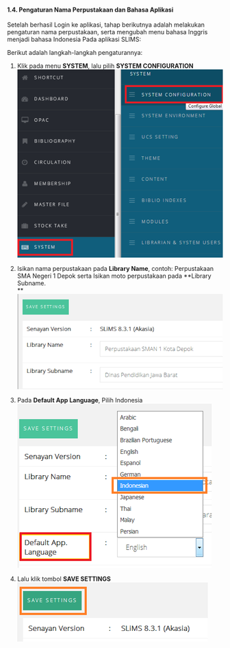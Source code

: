 #### 1.4. Pengaturan Nama Perpustakaan dan Bahasa Aplikasi

Setelah berhasil Login ke aplikasi, tahap berikutnya adalah melakukan pengaturan nama perpustakaan, serta mengubah menu bahasa Inggris menjadi bahasa Indonesia Pada aplikasi SLIMS:

Berikut adalah langkah-langkah pengaturannya:

1. Klik pada menu **SYSTEM**, lalu pilih **SYSTEM CONFIGURATION**  
   ![](/assets/13.png)

2. Isikan nama perpustakaan pada **Library Name**, contoh: Perpustakaan SMA Negeri 1 Depok serta Isikan moto perpustakaan pada **Library Subname.    
   **![](/assets/14.png)

3. Pada **Default App Language**, Pilih Indonesia  
   ![](/assets/15.png)

4. Lalu klik tombol **SAVE SETTINGS**  
   ![](/assets/16.png)



